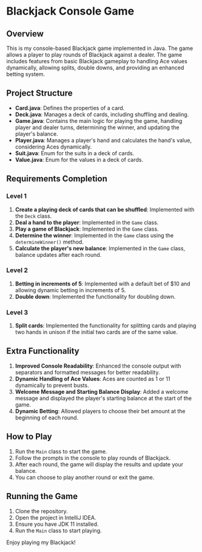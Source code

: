 # Blackjack Console Game

## Overview
This is my console-based Blackjack game implemented in Java. The game allows a player to play rounds of Blackjack against a dealer. The game includes features from basic Blackjack gameplay to handling Ace values dynamically, allowing splits, double downs, and providing an enhanced betting system.

## Project Structure
- **Card.java**: Defines the properties of a card.
- **Deck.java**: Manages a deck of cards, including shuffling and dealing.
- **Game.java**: Contains the main logic for playing the game, handling player and dealer turns, determining the winner, and updating the player's balance.
- **Player.java**: Manages a player's hand and calculates the hand's value, considering Aces dynamically.
- **Suit.java**: Enum for the suits in a deck of cards.
- **Value.java**: Enum for the values in a deck of cards.

## Requirements Completion

### Level 1
1. **Create a playing deck of cards that can be shuffled**: Implemented with the `Deck` class.
2. **Deal a hand to the player**: Implemented in the `Game` class.
3. **Play a game of Blackjack**: Implemented in the `Game` class.
4. **Determine the winner**: Implemented in the `Game` class using the `determineWinner()` method.
5. **Calculate the player's new balance**: Implemented in the `Game` class, balance updates after each round.

### Level 2
1. **Betting in increments of 5**: Implemented with a default bet of $10 and allowing dynamic betting in increments of 5.
2. **Double down**: Implemented the functionality for doubling down.

### Level 3
1. **Split cards**: Implemented the functionality for splitting cards and playing two hands in unison if the initial two cards are of the same value.

## Extra Functionality
1. **Improved Console Readability**: Enhanced the console output with separators and formatted messages for better readability.
2. **Dynamic Handling of Ace Values**: Aces are counted as 1 or 11 dynamically to prevent busts.
3. **Welcome Message and Starting Balance Display**: Added a welcome message and displayed the player's starting balance at the start of the game.
4. **Dynamic Betting**: Allowed players to choose their bet amount at the beginning of each round.

## How to Play
1. Run the `Main` class to start the game.
2. Follow the prompts in the console to play rounds of Blackjack.
3. After each round, the game will display the results and update your balance.
4. You can choose to play another round or exit the game.

## Running the Game
1. Clone the repository.
2. Open the project in IntelliJ IDEA.
3. Ensure you have JDK 11 installed.
4. Run the `Main` class to start playing.

Enjoy playing my Blackjack!
